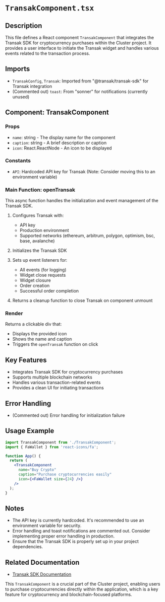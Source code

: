 # `TransakComponent.tsx`

## Description
This file defines a React component `TransakComponent` that integrates the Transak SDK for cryptocurrency purchases within the Cluster project. It provides a user interface to initiate the Transak widget and handles various events related to the transaction process.

## Imports
- `TransakConfig`, `Transak`: Imported from "@transak/transak-sdk" for Transak integration
- (Commented out) `toast`: From "sonner" for notifications (currently unused)

## Component: TransakComponent

### Props
- `name`: string - The display name for the component
- `caption`: string - A brief description or caption
- `icon`: React.ReactNode - An icon to be displayed

### Constants
- `API`: Hardcoded API key for Transak (Note: Consider moving this to an environment variable)

### Main Function: openTransak

This async function handles the initialization and event management of the Transak SDK.

1. Configures Transak with:
   - API key
   - Production environment
   - Supported networks (ethereum, arbitrum, polygon, optimism, bsc, base, avalanche)

2. Initializes the Transak SDK

3. Sets up event listeners for:
   - All events (for logging)
   - Widget close requests
   - Widget closure
   - Order creation
   - Successful order completion

4. Returns a cleanup function to close Transak on component unmount

### Render
Returns a clickable div that:
- Displays the provided icon
- Shows the name and caption
- Triggers the `openTransak` function on click

## Key Features
- Integrates Transak SDK for cryptocurrency purchases
- Supports multiple blockchain networks
- Handles various transaction-related events
- Provides a clean UI for initiating transactions

## Error Handling
- (Commented out) Error handling for initialization failure

## Usage Example
```jsx
import TransakComponent from './TransakComponent';
import { FaWallet } from 'react-icons/fa';

function App() {
  return (
    <TransakComponent
      name="Buy Crypto"
      caption="Purchase cryptocurrencies easily"
      icon={<FaWallet size={24} />}
    />
  );
}
```

## Notes
- The API key is currently hardcoded. It's recommended to use an environment variable for security.
- Error handling and toast notifications are commented out. Consider implementing proper error handling in production.
- Ensure that the Transak SDK is properly set up in your project dependencies.

## Related Documentation
- [Transak SDK Documentation](https://docs.transak.com/docs/what-is-transak)

This `TransakComponent` is a crucial part of the Cluster project, enabling users to purchase cryptocurrencies directly within the application, which is a key feature for cryptocurrency and blockchain-focused platforms.
